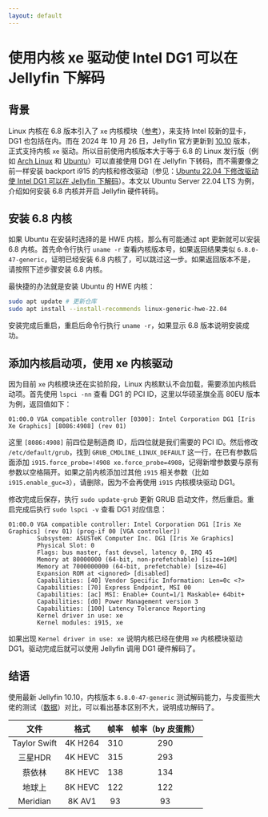 ```yaml
---
layout: default
---
```

# 使用内核 xe 驱动使 Intel DG1 可以在 Jellyfin 下解码
## 背景
Linux 内核在 6.8 版本引入了 `xe` 内核模块（[参考](https://www.phoronix.com/news/Linux-6.8-Released)），来支持 Intel 较新的显卡，DG1 也包括在内。而在 2024 年 10 月 26 日，Jellyfin 官方更新到 [10.10](https://jellyfin.org/posts/jellyfin-release-10.10.0) 版本，正式支持内核 `xe` 驱动。所以目前使用内核版本大于等于 6.8 的 Linux 发行版（例如 [Arch Linux](https://archlinux.org/) 和 [Ubuntu](https://ubuntu.com/)）可以直接使用 DG1 在 Jellyfin 下转码，而不需要像之前一样安装 backport i915 的内核和修改驱动（参见：[Ubuntu 22.04 下修改驱动使 Intel DG1 可以在 Jellyfin 下解码](./ubuntu-dg1-jellyfin)）。本文以 Ubuntu Server 22.04 LTS 为例，介绍如何安装 6.8 内核并开启 Jellyfin 硬件转码。

## 安装 6.8 内核
如果 Ubuntu 在安装时选择的是 HWE 内核，那么有可能通过 apt 更新就可以安装 6.8 内核。首先命令行执行 `uname -r` 查看内核版本号，如果返回结果类似 `6.8.0-47-generic`，证明已经安装 6.8 内核了，可以跳过这一步。如果返回版本不是，请按照下述步骤安装 6.8 内核。

最快捷的办法就是安装 Ubuntu 的 HWE 内核：

```bash
sudo apt update # 更新仓库
sudo apt install --install-recommends linux-generic-hwe-22.04
```

安装完成后重启，重启后命令行执行 `uname -r`，如果显示 6.8 版本说明安装成功。

## 添加内核启动项，使用 xe 内核驱动
因为目前 `xe` 内核模块还在实验阶段，Linux 内核默认不会加载，需要添加内核启动项。首先使用 `lspci -nn` 查看 DG1 的 PCI ID，这里以华硕圣旗全高 80EU 版本为例，返回值如下：

```
01:00.0 VGA compatible controller [0300]: Intel Corporation DG1 [Iris Xe Graphics] [8086:4908] (rev 01)
```

这里 `[8086:4908]` 前四位是制造商 ID，后四位就是我们需要的 PCI ID。然后修改 `/etc/default/grub`，找到 `GRUB_CMDLINE_LINUX_DEFAULT` 这一行，在已有参数后面添加 `i915.force_probe=!4908 xe.force_probe=4908`，记得新增参数要与原有参数以空格隔开。如果之前内核添加过其他 `i915` 相关参数（比如 `i915.enable_guc=3`），请删除，因为不会再使用 `i915` 内核模块驱动 DG1。

修改完成后保存，执行 `sudo update-grub` 更新 GRUB 启动文件，然后重启。重启完成后执行 `sudo lspci -v` 查看 DG1 对应信息：

```
01:00.0 VGA compatible controller: Intel Corporation DG1 [Iris Xe Graphics] (rev 01) (prog-if 00 [VGA controller])
        Subsystem: ASUSTeK Computer Inc. DG1 [Iris Xe Graphics]
        Physical Slot: 0
        Flags: bus master, fast devsel, latency 0, IRQ 45
        Memory at 80000000 (64-bit, non-prefetchable) [size=16M]
        Memory at 7000000000 (64-bit, prefetchable) [size=4G]
        Expansion ROM at <ignored> [disabled]
        Capabilities: [40] Vendor Specific Information: Len=0c <?>
        Capabilities: [70] Express Endpoint, MSI 00
        Capabilities: [ac] MSI: Enable+ Count=1/1 Maskable+ 64bit+
        Capabilities: [d0] Power Management version 3
        Capabilities: [100] Latency Tolerance Reporting
        Kernel driver in use: xe
        Kernel modules: i915, xe
```

如果出现 `Kernel driver in use: xe` 说明内核已经在使用 `xe` 内核模块驱动 DG1。驱动完成后就可以使用 Jellyfin 调用 DG1 硬件解码了。

## 结语
使用最新 Jellyfin 10.10，内核版本 `6.8.0-47-generic` 测试解码能力，与皮蛋熊大佬的测试（[数据](https://blog.kkk.rs/archives/32)）对比，可以看出基本区别不大，说明成功解码了。

|文件|格式|帧率|帧率（by 皮蛋熊）|
|:-:|:-:|:-:|:-:|
|Taylor Swift|4K H264|310|290|
|三星HDR|4K HEVC|315|293|
|蔡依林|8K HEVC|138|134|
|地球上|8K HEVC|122|122|
|Meridian|8K AV1|93|93|
